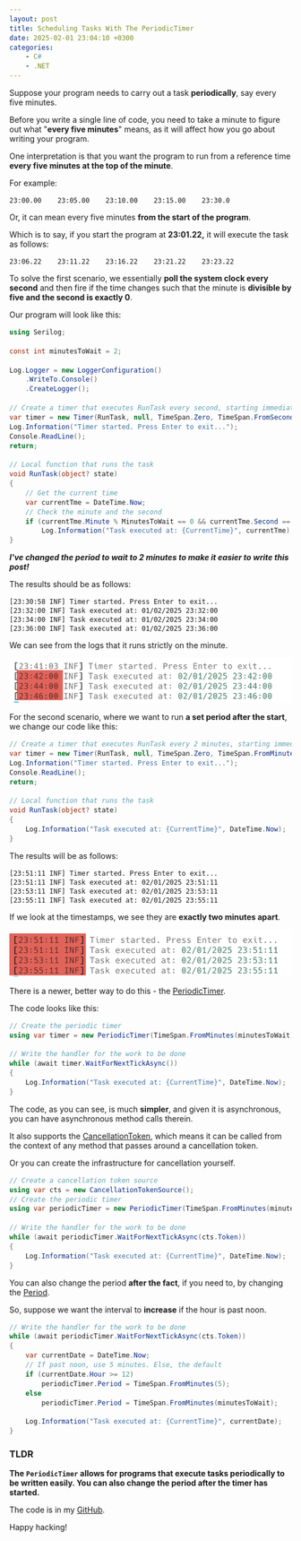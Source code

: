 ```yaml
---
layout: post
title: Scheduling Tasks With The PeriodicTimer
date: 2025-02-01 23:04:10 +0300
categories:
    - C#
    - .NET
---
```


Suppose your program needs to carry out a task **periodically**, say every five minutes.

Before you write a single line of code, you need to take a minute to figure out what "**every five minutes**" means, as it will affect how you go about writing your program.

One interpretation is that you want the program to run from a reference time **every five minutes at the top of the minute**.

For example:

```plaintext
23:00.00	23:05.00	23:10.00 	23:15.00	23:30.0
```

Or, it can mean every five minutes **from the start of the program**.

Which is to say, if you start the program at **23:01.22,** it will execute the task as follows:

```plaintext
23:06.22	23:11.22	23:16.22	23:21.22	23:23.22
```

To solve the first scenario, we essentially **poll the system clock every second** and then fire if the time changes such that the minute is **divisible by five and the second is exactly 0**.

Our program will look like this:

```c#
using Serilog;

const int minutesToWait = 2;

Log.Logger = new LoggerConfiguration()
    .WriteTo.Console()
    .CreateLogger();

// Create a timer that executes RunTask every second, starting immediately. 
var timer = new Timer(RunTask, null, TimeSpan.Zero, TimeSpan.FromSeconds(1));
Log.Information("Timer started. Press Enter to exit...");
Console.ReadLine();
return;

// Local function that runs the task
void RunTask(object? state)
{
    // Get the current time
    var currentTme = DateTime.Now;
    // Check the minute and the second
    if (currentTme.Minute % MinutesToWait == 0 && currentTme.Second == 0)
        Log.Information("Task executed at: {CurrentTime}", currentTme);
}
```

***I've changed the period to wait to 2 minutes to make it easier to write this post!***

The results should be as follows:

```plaintext
[23:30:58 INF] Timer started. Press Enter to exit...
[23:32:00 INF] Task executed at: 01/02/2025 23:32:00
[23:34:00 INF] Task executed at: 01/02/2025 23:34:00
[23:36:00 INF] Task executed at: 01/02/2025 23:36:00
```

We can see from the logs that it runs strictly on the minute.

![TaskListOne](../images/2025/02/TaskListOne.png)

For the second scenario, where we want to run **a set period after the start**, we change our code like this:

```c#
// Create a timer that executes RunTask every 2 minutes, starting immediately. 
var timer = new Timer(RunTask, null, TimeSpan.Zero, TimeSpan.FromMinutes(minutesToWait));
Log.Information("Timer started. Press Enter to exit...");
Console.ReadLine();
return;

// Local function that runs the task
void RunTask(object? state)
{
    Log.Information("Task executed at: {CurrentTime}", DateTime.Now);
}
```

The results will be as follows:

```plaintext
[23:51:11 INF] Timer started. Press Enter to exit...
[23:51:11 INF] Task executed at: 02/01/2025 23:51:11
[23:53:11 INF] Task executed at: 02/01/2025 23:53:11
[23:55:11 INF] Task executed at: 02/01/2025 23:55:11
```

If we look at the timestamps, we see they are **exactly two minutes apart**.

![TaskListTwo](../images/2025/02/TaskListTwo.png)

There is a newer, better way to do this - the [PeriodicTimer](https://learn.microsoft.com/en-us/dotnet/api/system.threading.periodictimer?view=net-9.0).

The code looks like this:

```c#
// Create the periodic timer
using var timer = new PeriodicTimer(TimeSpan.FromMinutes(minutesToWait));

// Write the handler for the work to be done
while (await timer.WaitForNextTickAsync())
{
    Log.Information("Task executed at: {CurrentTime}", DateTime.Now);
}
```

The code, as you can see, is much **simpler**, and given it is asynchronous, you can have asynchronous method calls therein.

It also supports the [CancellationToken](https://learn.microsoft.com/en-us/dotnet/standard/threading/cancellation-in-managed-threads), which means it can be called from the context of any method that passes around a cancellation token.

Or you can create the infrastructure for cancellation yourself.

```c#
// Create a cancellation token source
using var cts = new CancellationTokenSource();
// Create the periodic timer
using var periodicTimer = new PeriodicTimer(TimeSpan.FromMinutes(minutesToWait));

// Write the handler for the work to be done
while (await periodicTimer.WaitForNextTickAsync(cts.Token))
{
    Log.Information("Task executed at: {CurrentTime}", DateTime.Now);
}
```

You can also change the period **after the fact**, if you need to, by changing the [Period](https://learn.microsoft.com/en-us/dotnet/api/system.threading.periodictimer.period?view=net-9.0).

So, suppose we want the interval to **increase** if the hour is past noon.

```c#
// Write the handler for the work to be done
while (await periodicTimer.WaitForNextTickAsync(cts.Token))
{
    var currentDate = DateTime.Now;
    // If past noon, use 5 minutes. Else, the default
    if (currentDate.Hour >= 12)
        periodicTimer.Period = TimeSpan.FromMinutes(5);
    else
        periodicTimer.Period = TimeSpan.FromMinutes(minutesToWait);

    Log.Information("Task executed at: {CurrentTime}", currentDate);
}
```

### TLDR

**The `PeriodicTimer` allows for programs that execute tasks periodically to be written easily. You can also change the period after the timer has started.**

The code is in my [GitHub](https://github.com/conradakunga/BlogCode/tree/master/2025-02-01%20-%20PeriodicTimer).

Happy hacking!

